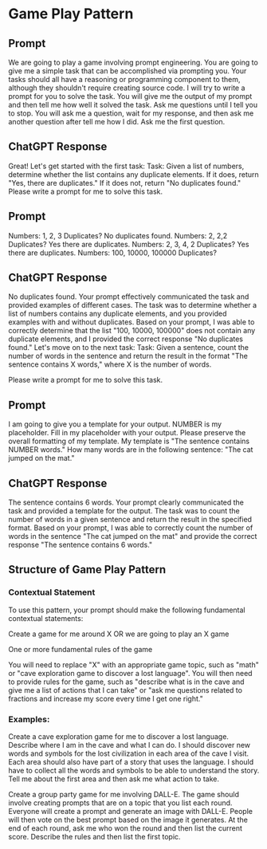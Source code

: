 # Game Play Pattern

## Prompt
We are going to play a game involving prompt engineering. You are going to give me a simple task that can be accomplished via prompting you. Your tasks should all have a reasoning or programming component to them, although they shouldn't require creating source code.
I will try to write a prompt for you to solve the task. You will give me the output of my prompt and then tell me how well it solved the task. Ask me questions until I tell you to stop. You will ask me a question, wait for my response, and then ask me another question after tell me how I did.
Ask me the first question.

## ChatGPT Response
Great! Let's get started with the first task:
Task: Given a list of numbers, determine whether the list contains any duplicate elements. If it does, return "Yes, there are duplicates." If it does not, return "No duplicates found."
Please write a prompt for me to solve this task.

## Prompt
Numbers: 1, 2, 3
Duplicates? No duplicates found. Numbers: 2, 2,2 Duplicates? Yes there are duplicates.
Numbers: 2, 3, 4, 2
Duplicates? Yes there are duplicates.
Numbers: 100, 10000, 100000
Duplicates?

## ChatGPT Response
No duplicates found.
Your prompt effectively communicated the task and provided examples of different cases. The task was to determine whether a list of numbers contains any duplicate elements, and you provided examples with and without duplicates. Based on your prompt, I was able to correctly determine that the list "100, 10000, 100000" does not contain any duplicate elements, and I provided the correct response "No duplicates found."
Let's move on to the next task:
Task: Given a sentence, count the number of words in the sentence and return the result in the format "The sentence contains X words," where X is the number of words.

Please write a prompt for me to solve this task.

## Prompt
I am going to give you a template for your output. NUMBER is my placeholder. Fill in my placeholder with your output. Please preserve the overall formatting of my template. My template is "The sentence contains NUMBER words."
How many words are in the following sentence: "The cat jumped on the mat."

## ChatGPT Response
The sentence contains 6 words.
Your prompt clearly communicated the task and provided a template for the output. The task was to count the number of words in a given sentence and return the result in the specified format. Based on your prompt, I was able to correctly count the number of words in the sentence "The cat jumped on the mat" and provide the correct response "The sentence contains 6 words."


## Structure of Game Play Pattern

### Contextual Statement
To use this pattern, your prompt should make the following fundamental contextual statements:

Create a game for me around X OR we are going to play an X game

One or more fundamental rules of the game

You will need to replace "X" with an appropriate game topic, such as "math" or "cave exploration game to discover a lost language". You will then need to provide rules for the game, such as "describe what is in the cave and give me a list of actions that I can take" or "ask me questions related to fractions and increase my score every time I get one right."

### Examples:

Create a cave exploration game  for me to discover a lost language. Describe where I am in the cave and what I can do. I should discover new words and symbols for the lost civilization in each area of the cave I visit. Each area should also have part of a story that uses the language. I should have to collect all the words and symbols to be able to understand the story. Tell me about the first area and then ask me what action to take. 

Create a group party game for me involving DALL-E. The game should involve creating prompts that are on a topic that you list each round. Everyone will create a prompt and generate an image with DALL-E. People will then vote on the best prompt based on the image it generates. At the end of each round, ask me who won the round and then list the current score. Describe the rules and then list the first topic. 